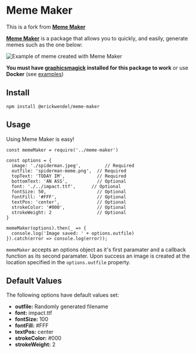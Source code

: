 Meme Maker
==========

This is a fork from **[Meme Maker](https://www.npmjs.com/package/meme-maker)**

**[Meme Maker](https://www.npmjs.com/package/@erickwendel/meme-maker)** is a package that allows you to quickly, and easily, generate memes such as the one below:

![Example of meme created with Meme Maker](http://i.imgur.com/2s8NYvM.png)

**You must have [graphicsmagick](http://www.graphicsmagick.org/index.html) installed for this package to work** or use **Docker** (see [examples](./examples//docker-compose-example))

Install
-------

    npm install @erickwendel/meme-maker

Usage
-----

Using Meme Maker is easy!

```
const memeMaker = require('../meme-maker')

const options = {
  image: './spiderman.jpeg',         // Required
  outfile: 'spiderman-meme.png',  // Required
  topText: 'TODAY IM',            // Required
  bottomText: 'AN ASS',           // Optional
  font: './../impact.ttf',      // Optional
  fontSize: 50,                   // Optional
  fontFill: '#FFF',               // Optional
  textPos: 'center',              // Optional
  strokeColor: '#000',            // Optional
  strokeWeight: 2                 // Optional
}

memeMaker(options).then(_ => {
  console.log('Image saved: ' + options.outfile)
}).catch(error => console.log(error));
```

`memeMaker` accepts an options object as it's first paramater and a
callback function as its second paramater. Upon success an image is created
at the location specified in the `options.outfile` property.

Default Values
--------------

The following options have default values set:

* **outfile:** Randomly generated filename
* **font:** impact.ttf
* **fontSize:** 100
* **fontFill:** #FFF
* **textPos:** center
* **strokeColor:** #000
* **strokeWeight:** 2
